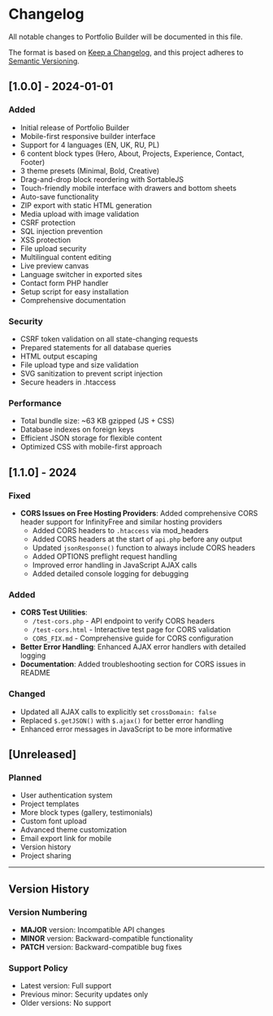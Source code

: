 # Changelog

All notable changes to Portfolio Builder will be documented in this file.

The format is based on [Keep a Changelog](https://keepachangelog.com/en/1.0.0/),
and this project adheres to [Semantic Versioning](https://semver.org/spec/v2.0.0.html).

## [1.0.0] - 2024-01-01

### Added
- Initial release of Portfolio Builder
- Mobile-first responsive builder interface
- Support for 4 languages (EN, UK, RU, PL)
- 6 content block types (Hero, About, Projects, Experience, Contact, Footer)
- 3 theme presets (Minimal, Bold, Creative)
- Drag-and-drop block reordering with SortableJS
- Touch-friendly mobile interface with drawers and bottom sheets
- Auto-save functionality
- ZIP export with static HTML generation
- Media upload with image validation
- CSRF protection
- SQL injection prevention
- XSS protection
- File upload security
- Multilingual content editing
- Live preview canvas
- Language switcher in exported sites
- Contact form PHP handler
- Setup script for easy installation
- Comprehensive documentation

### Security
- CSRF token validation on all state-changing requests
- Prepared statements for all database queries
- HTML output escaping
- File upload type and size validation
- SVG sanitization to prevent script injection
- Secure headers in .htaccess

### Performance
- Total bundle size: ~63 KB gzipped (JS + CSS)
- Database indexes on foreign keys
- Efficient JSON storage for flexible content
- Optimized CSS with mobile-first approach

## [1.1.0] - 2024

### Fixed
- **CORS Issues on Free Hosting Providers**: Added comprehensive CORS header support for InfinityFree and similar hosting providers
  - Added CORS headers to `.htaccess` via mod_headers
  - Added CORS headers at the start of `api.php` before any output
  - Updated `jsonResponse()` function to always include CORS headers
  - Added OPTIONS preflight request handling
  - Improved error handling in JavaScript AJAX calls
  - Added detailed console logging for debugging

### Added
- **CORS Test Utilities**: 
  - `/test-cors.php` - API endpoint to verify CORS headers
  - `/test-cors.html` - Interactive test page for CORS validation
  - `CORS_FIX.md` - Comprehensive guide for CORS configuration
- **Better Error Handling**: Enhanced AJAX error handlers with detailed logging
- **Documentation**: Added troubleshooting section for CORS issues in README

### Changed
- Updated all AJAX calls to explicitly set `crossDomain: false`
- Replaced `$.getJSON()` with `$.ajax()` for better error handling
- Enhanced error messages in JavaScript to be more informative

## [Unreleased]

### Planned
- User authentication system
- Project templates
- More block types (gallery, testimonials)
- Custom font upload
- Advanced theme customization
- Email export link for mobile
- Version history
- Project sharing

---

## Version History

### Version Numbering

- **MAJOR** version: Incompatible API changes
- **MINOR** version: Backward-compatible functionality
- **PATCH** version: Backward-compatible bug fixes

### Support Policy

- Latest version: Full support
- Previous minor: Security updates only
- Older versions: No support
